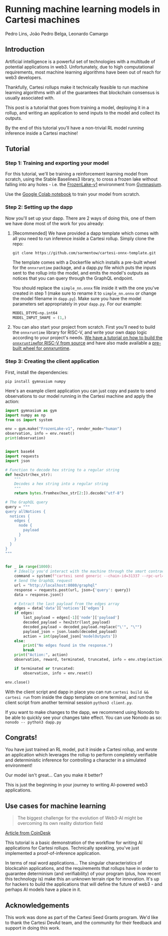 <!-- TODO: check if it's possible to run the dapp from the tutorial without editing the composer-validator yaml -->
<!-- TODO: add cover gif for application -->
# Running machine learning models in Cartesi machines
Pedro Lins, João Pedro Belga, Leonardo Camargo

## Introduction

Artificial intelligence is a powerful set of technologies with a multitude of potential applications in web3. Unfortunately, due to high computational requirements, most machine learning algorithms have been out of reach for web3 developers. 

Thankfully, Cartesi rollups make it technically feasible to run machine learning algorithms with all of the guarantees that blockchain consensus is usually associated with. 

This post is a tutorial that goes from training a model, deploying it in a rollup, and writing an application to send inputs to the model and collect its outputs.

By the end of this tutorial you'll have a non-trivial RL model running inference inside a Cartesi machine!

## Tutorial

### Step 1: Training and exporting your model

For this tutorial, we'll be training a reinforcement learning model from scratch, using the Stable Baselines3 library, to cross a frozen lake without falling into any holes - i.e. the [FrozenLake-v1](https://gymnasium.farama.org/environments/toy_text/frozen_lake/) environment from [Gymnasium](https://gymnasium.farama.org/).

Use the [Google Colab notebook](https://colab.research.google.com/drive/1edMqdrb3Glgf7w-_5bamZigWv06LFMwR?usp=sharing) to train your model from scratch.

### Step 2: Setting up the dapp

Now you'll set up your dapp. There are 2 ways of doing this, one of them we have done most of the work for you already: 

1. [Recommended] We have provided a dapp template which comes with all you need to run inference inside a Cartesi rollup. Simply clone the repo:

    ```
    git clone https://github.com/sarmentow/cartesi-onnx-template.git
    ```

    The template comes with a Dockerfile which installs a pre-built wheel for the `onnxruntime` package, and a dapp.py file which puts the inputs sent to the rollup into the model, and emits the model's outputs as notices that you can query through the GraphQL endpoint.

    You should replace the `simple_nn.onnx` file inside it with the one you've created in step 1 (make sure to rename it to `simple_nn.onnx` or change the model filename in `dapp.py`). Make sure you have the model parameters set appropriately in your `dapp.py`. For our example:
    ```python
    MODEL_DTYPE=np.int64
    MODEL_INPUT_SHAPE = (1,)
    ```

    <!-- Also, make sure to run the `config-cli.sh` file, you only have to do this once after you've installed the Cartesi CLI.
    ```
    bash config-cli.sh
    ``` -->


2. You can also start your project from scratch. First you'll need to build the `onnxruntime` library for RISC-V, and write your own dapp logic according to your project's needs. [We have a tutorial on how to build the `onnxruntime`for RISC-V from source](https://gist.github.com/sarmentow/66bc6a03f0906c1b3c23dab861f06830) and have also made available a [pre-built wheel for onnxruntime](https://github.com/sarmentow/riscv-wheels). 

### Step 3: Creating the client application
First, install the dependencies:
```
pip install gymnasium numpy
```

Here's an example client application you can just copy and paste to send observations to our model running in the Cartesi machine and apply the action:

```python
import gymnasium as gym
import numpy as np
from os import system

env = gym.make("FrozenLake-v1", render_mode="human")
observation, info = env.reset()
print(observation)


import base64
import requests
import json

# Function to decode hex string to a regular string
def hex2str(hex_str):
    """
    Decodes a hex string into a regular string
    """
    return bytes.fromhex(hex_str[2:]).decode("utf-8")

# The GraphQL query
query = """
query allNotices {
  notices {
    edges {
      node {
        payload
      }
    }
  }
}
"""


for _ in range(1000):
    # Ideally you'd interact with the machine through the smart contract interface, but for the proof of concept here we just use the cartesi cli
    command = system(f"cartesi send generic --chain-id=31337 --rpc-url=http://127.0.0.1:8545 --mnemonic-passphrase=\"test test test test test test test test test test test junk\" --dapp=0xab7528bb862fb57e8a2bcd567a2e929a0be56a5e --input-encoding=string --input=\"{base64.b64encode(np.array(observation).tobytes()).decode('utf-8')}\"")
    # Send the GraphQL request
    url = "http://localhost:8080/graphql"
    response = requests.post(url, json={'query': query})
    data = response.json()

    # Extract the last payload from the edges array
    edges = data['data']['notices']['edges']
    if edges:
        last_payload = edges[-1]['node']['payload']
        decoded_payload = hex2str(last_payload)
        decoded_payload = decoded_payload.replace("\'", "\"")
        payload_json = json.loads(decoded_payload)
        action = int(payload_json['modelOutputs'])
    else:
        print("No edges found in the response.")
        break
    print("Action:", action)
    observation, reward, terminated, truncated, info = env.step(action)

    if terminated or truncated:
        observation, info = env.reset()

env.close()
```

With the client script and dapp in place you can run `cartesi build && cartesi run` from inside the dapp template on one terminal, and run the client script from another terminal session `python3 client.py`.

If you want to make changes to the dapp, we recommend using Nonodo to be able to quickly see your changes take effect. You can use Nonodo as so:
`nonodo -- python3 dapp.py`

## Congrats!
You have just trained an RL model, put it inside a Cartesi rollup, and wrote an application which leverages the rollup to perform completely verifiable and deterministic inference for controlling a character in a simulated environment!

Our model isn't great... Can you make it better?

This is just the beginning in your journey to writing AI-powered web3 applications.  

## Use cases for machine learning
> The biggest challenge for the evolution of Web3-AI might be overcoming its own reality distortion field

[Article from CoinDesk](https://www.coindesk.com/opinion/2024/07/16/web3-ai-whats-real-and-whats-hype/)

This tutorial is a basic demonstration of the workflow for writing AI applications for Cartesi rollups. Technically speaking, you've just implemented a proof-of-inference application. 

In terms of real word applications... The singular characteristics of blockcahin applications, and the requirements that rollups have in order to guarantee determinism (and verifiability) of your program (plus, how recent this technology is) make this an unknown terrain ripe for innovation. It's up for hackers to build the applications that will define the future of web3 - and perhaps AI models have a place in it.

## Acknowledgements
This work was done as part of the Cartesi Seed Grants program. We'd like to thank the Cartesi DevAd team, and the community for their feedback and support in doing this work.


